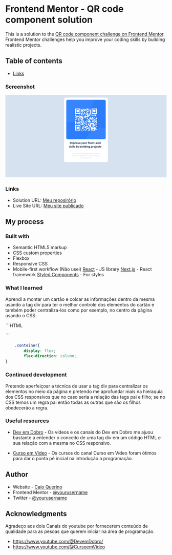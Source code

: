 # Frontend Mentor - QR code component solution

This is a solution to the [QR code component challenge on Frontend Mentor](https://www.frontendmentor.io/challenges/qr-code-component-iux_sIO_H). Frontend Mentor challenges help you improve your coding skills by building realistic projects. 

## Table of contents


  - [Links](#links)



### Screenshot

![](./images/foto-do-card.png)



### Links

- Solution URL: [Meu reposirório](https://github.com/CaioQuerino/projeto-card)
- Live Site URL: [Meu site publicado](https://caioquerino.github.io/projeto-card/)

## My process

### Built with

- Semantic HTML5 markup
- CSS custom properties   
- Flexbox
- Responsive CSS
- Mobile-first workflow (Não usei)
    [React](https://reactjs.org/) - JS library
    [Next.js](https://nextjs.org/) - React framework
    [Styled Components](https://styled-components.com/) - For styles



### What I learned

Aprendi a montar um cartão e colcar as informações dentro da mesma usando a tag div para ter o melhor controle dos elementos do cartão e também poder centraliza-los como por exemplo, no centro da página usando o CSS.


´´´HTML
<div class="conteiner">
        <div class="card">
´´´        

```css
    .conteiner{
        display: flex;
        flex-direction: column;
}
```



### Continued development

Pretendo aperfeiçoar a técnica de usar a tag div para centralizar os elementos no meio da página e pretendo me aprofundar mais na hieraquia dos CSS responsivos que no caso seria a relação das tags pai e filho; se no CSS temos um regra pai então todas as outras que são os filhos obedecerão a regra.



### Useful resources

- [Dev em Dobro](https://www.youtube.com/@DevemDobro/) - Os vídeos e os canais do Dev em Dobro me ajuou bastante a entender o conceito de uma tag div em um código HTML e sua relação com a mesma no CSS responsivo.

- [Curso em Vídeo](https://www.youtube.com/@CursoemVideo) - Os cursos do canal Curso em Vídeo foram ótimos para dar o ponta pé inicial na introdução a programação.



## Author

- Website - [Caio Querino](https://github.com/CaioQuerino/)
- Frontend Mentor - [@yourusername](https://www.frontendmentor.io/profile/CaioQuerino)
- Twitter - [@yourusername](https://www.twitter.com/yourusername)


## Acknowledgments

Agradeço aos dois Canais do youtube por fornecerem conteúdo de qualidade para as pesoas que querem iniciar na área de programação.
- https://www.youtube.com/@DevemDobro/
- https://www.youtube.com/@CursoemVideo

